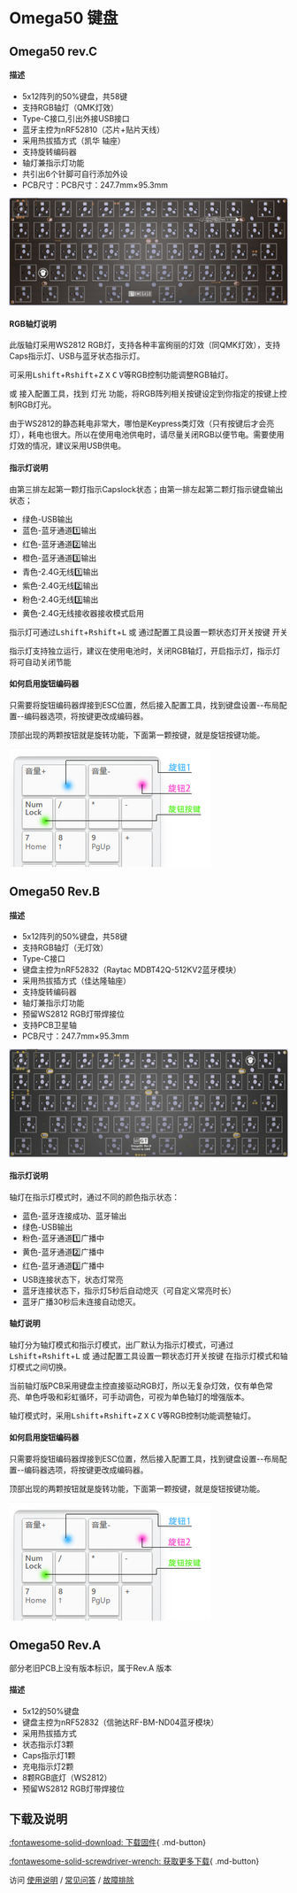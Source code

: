 Omega50 键盘
=====================

Omega50 rev.C
--------------------

#### 描述

- 5x12阵列的50%键盘，共58键
- 支持RGB轴灯（QMK灯效）
- Type-C接口,引出外接USB接口
- 蓝牙主控为nRF52810（芯片+贴片天线）
- 采用热拔插方式（凯华 轴座）
- 支持旋转编码器
- 轴灯兼指示灯功能
- 共引出6个针脚可自行添加外设
- PCB尺寸：PCB尺寸：247.7mm×95.3mm

![](../img/omega50-c.jpg "Omega50 rev.C PCB")

#### RGB轴灯说明

此版轴灯采用WS2812 RGB灯，支持各种丰富绚丽的灯效（同QMK灯效），支持Caps指示灯、USB与蓝牙状态指示灯。

可采用<kbd>Lshift</kbd>+<kbd>Rshift</kbd>+<kbd>Z</kbd> <kbd>X</kbd> <kbd>C</kbd> <kbd>V</kbd>等RGB控制功能调整RGB轴灯。

或 接入配置工具，找到 灯光 功能，将RGB阵列相关按键设定到你指定的按键上控制RGB灯光。

由于WS2812的静态耗电非常大，哪怕是Keypress类灯效（只有按键后才会亮灯），耗电也很大。所以在使用电池供电时，请尽量关闭RGB以便节电。需要使用灯效的情况，建议采用USB供电。

#### 指示灯说明

由第三排左起第一颗灯指示Capslock状态；由第一排左起第二颗灯指示键盘输出状态；

- 绿色-USB输出
- 蓝色-蓝牙通道1️⃣输出
- 红色-蓝牙通道2️⃣输出
- 橙色-蓝牙通道3️⃣输出
- 青色-2.4G无线1️⃣输出
- 紫色-2.4G无线2️⃣输出
- 粉色-2.4G无线3️⃣输出
- 黄色-2.4G无线接收器接收模式启用

指示灯可通过<kbd>Lshift</kbd>+<kbd>Rshift</kbd>+<kbd>L</kbd> 或 通过配置工具设置一颗<kbd>状态灯开关</kbd>按键 开关

指示灯支持独立运行，建议在使用电池时，关闭RGB轴灯，开启指示灯，指示灯将可自动关闭节能

#### 如何启用旋钮编码器

只需要将旋钮编码器焊接到ESC位置，然后接入配置工具，找到键盘设置--布局配置--编码器选项，将按键更改成编码器。

顶部出现的两颗按钮就是旋转功能，下面第一颗按键，就是旋钮按键功能。

![](../img/rotary.png "按键示意图")

Omega50 Rev.B
---------

#### 描述

- 5x12阵列的50%键盘，共58键
- 支持RGB轴灯（无灯效）
- Type-C接口
- 键盘主控为nRF52832（Raytac MDBT42Q-512KV2蓝牙模块）
- 采用热拔插方式（佳达隆轴座）
- 支持旋转编码器
- 轴灯兼指示灯功能
- 预留WS2812 RGB灯带焊接位
- 支持PCB卫星轴
- PCB尺寸：247.7mm×95.3mm

![](../img/omega50-b.jpg "Omega50 PCB")

#### 指示灯说明

轴灯在指示灯模式时，通过不同的颜色指示状态：

- 蓝色-蓝牙连接成功、蓝牙输出
- 绿色-USB输出
- 粉色-蓝牙通道1️⃣广播中
- 黄色-蓝牙通道2️⃣广播中
- 红色-蓝牙通道3️⃣广播中
- USB连接状态下，状态灯常亮
- 蓝牙连接状态下，指示灯5秒后自动熄灭（可自定义常亮时长）
- 蓝牙广播30秒后未连接自动熄灭。

#### 轴灯说明

轴灯分为轴灯模式和指示灯模式，出厂默认为指示灯模式，可通过<kbd>Lshift</kbd>+<kbd>Rshift</kbd>+<kbd>L</kbd> 或 通过配置工具设置一颗<kbd>状态灯开关</kbd>按键  在指示灯模式和轴灯模式之间切换。

当前轴灯版PCB采用键盘主控直接驱动RGB灯，所以无复杂灯效，仅有单色常亮、单色呼吸和彩虹循环，可手动调色，可视为单色轴灯的增强版本。

轴灯模式时，采用<kbd>Lshift</kbd>+<kbd>Rshift</kbd>+<kbd>Z</kbd> <kbd>X</kbd> <kbd>C</kbd> <kbd>V</kbd>等RGB控制功能调整轴灯。

#### 如何启用旋钮编码器

只需要将旋钮编码器焊接到ESC位置，然后接入配置工具，找到键盘设置--布局配置--编码器选项，将按键更改成编码器。

顶部出现的两颗按钮就是旋转功能，下面第一颗按键，就是旋钮按键功能。

![](../img/rotary.png "按键示意图")

Omega50 Rev.A
--------

部分老旧PCB上没有版本标识，属于Rev.A 版本

#### 描述

- 5x12的50%键盘
- 键盘主控为nRF52832（信驰达RF-BM-ND04蓝牙模块）
- 采用热拔插方式
- 状态指示灯3颗
- Caps指示灯1颗
- 充电指示灯2颗
- 8颗RGB底灯（WS2812）
- 预留WS2812 RGB灯带焊接位


下载及说明
----------

[:fontawesome-solid-download:  下载固件](https://down.glab.online:5550/Glab3.2/){ .md-button}

[:fontawesome-solid-screwdriver-wrench:  获取更多下载](../down/download.md){ .md-button}

访问 [使用说明](../manual.md) / [常见问答](../faq.md) / [故障排除](../trouble.md)